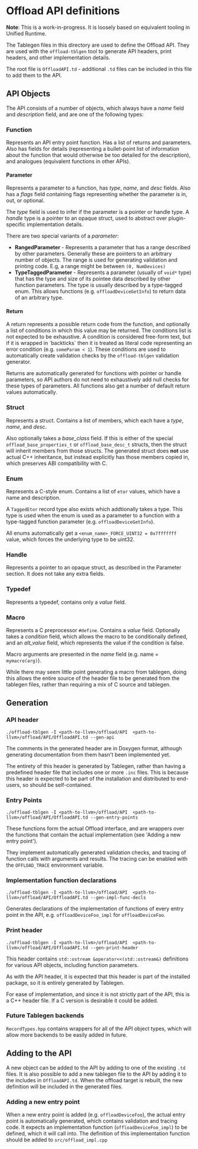 # Offload API definitions

**Note**: This is a work-in-progress. It is loosely based on equivalent
tooling in Unified Runtime.

The Tablegen files in this directory are used to define the Offload API. They
are used with the `offload-tblgen` tool to generate API headers, print headers,
and other implementation details.

The root file is `OffloadAPI.td` - additional `.td` files can be included in
this file to add them to the API.

## API Objects
The API consists of a number of objects, which always have a *name* field and
*description* field, and are one of the following types:

### Function
Represents an API entry point function. Has a list of returns and parameters.
Also has fields for details (representing a bullet-point list of
information about the function that would otherwise be too detailed for the
description), and analogues (equivalent functions in other APIs).

#### Parameter
Represents a parameter to a function, has *type*, *name*, and *desc* fields.
Also has a *flags* field containing flags representing whether the parameter is
in, out, or optional.

The *type* field is used to infer if the parameter is a pointer or handle type.
A *handle* type is a pointer to an opaque struct, used to abstract over
plugin-specific implementation details.

There are two special variants of a *parameter*:
* **RangedParameter** - Represents a parameter that has a range described by other parameters. Generally these are pointers to an arbitrary number of objects. The range is used for generating validation and printing code. E.g, a range might be between `(0, NumDevices)`
* **TypeTaggedParameter** - Represents a parameter (usually of `void*` type) that has the type and size of its pointee data described by other function parameters. The type is usually described by a type-tagged enum. This allows functions (e.g. `offloadDeviceGetInfo`) to return data of an arbitrary type.

#### Return
A return represents a possible return code from the function, and optionally a
list of conditions in which this value may be returned. The conditions list is
not expected to be exhaustive. A condition is considered free-form text, but
if it is wrapped in \`backticks\` then it is treated as literal code
representing an error condition (e.g. `someParam < 1`). These conditions are
used to automatically create validation checks by the `offload-tblgen`
validation generator.

Returns are automatically generated for functions with pointer or handle
parameters, so API authors do not need to exhaustively add null checks for
these types of parameters. All functions also get a number of default return
values automatically.


### Struct
Represents a struct. Contains a list of members, which each have a *type*,
*name*, and *desc*.

Also optionally takes a *base_class* field. If this is either of the special
`offload_base_properties_t` or `offload_base_desc_t` structs, then the struct
will inherit members from those structs. The generated struct does **not** use
actual C++ inheritance, but instead explicitly has those members copied in,
which preserves ABI compatibility with C.

### Enum
Represents a C-style enum. Contains a list of `etor` values, which have a name
and description.

A `TaggedEtor` record type also exists which addtionally takes a type. This type
is used when the enum is used as a parameter to a function with a type-tagged
function parameter (e.g. `offloadDeviceGetInfo`).

All enums automatically get a `<enum_name>_FORCE_UINT32 = 0x7fffffff` value,
which forces the underlying type to be uint32.

### Handle
Represents a pointer to an opaque struct, as described in the Parameter section.
It does not take any extra fields.

### Typedef
Represents a typedef, contains only a *value* field.

### Macro
Represents a C preprocessor `#define`. Contains a *value* field. Optionally
takes a *condition* field, which allows the macro to be conditionally defined,
and an *alt_value* field, which represents the value if the condition is false.

Macro arguments are presented in the *name* field (e.g. name = `mymacro(arg)`).

While there may seem little point generating a macro from tablegen, doing this
allows the entire source of the header file to be generated from the tablegen
files, rather than requiring a mix of C source and tablegen.

## Generation

### API header
```
./offload-tblgen -I <path-to-llvm>/offload/API  <path-to-llvm>/offload/API/OffloadAPI.td --gen-api
```
The comments in the generated header are in Doxygen format, although
generating documentation from them hasn't been implemented yet.

The entirety of this header is generated by Tablegen, rather than having a predefined header file that includes one or more `.inc` files. This is because this header is expected to be part of the installation and distributed to end-users, so should be self-contained.

### Entry Points
```
./offload-tblgen -I <path-to-llvm>/offload/API  <path-to-llvm>/offload/API/OffloadAPI.td --gen-entry-points
```
These functions form the actual Offload interface, and are wrappers over the
functions that contain the actual implementation (see
'Adding a new entry point').

They implement automatically generated validation checks, and tracing of
function calls with arguments and results. The tracing can be enabled with the
`OFFLOAD_TRACE` environment variable.

### Implementation function declarations
```
./offload-tblgen -I <path-to-llvm>/offload/API  <path-to-llvm>/offload/API/OffloadAPI.td --gen-impl-func-decls
```
Generates declarations of the implementation of functions of every entry point
in the API, e.g. `offloadDeviceFoo_impl` for `offloadDeviceFoo`.

### Print header
```
./offload-tblgen -I <path-to-llvm>/offload/API  <path-to-llvm>/offload/API/OffloadAPI.td --gen-print-header
```
This header contains `std::ostream &operator<<(std::ostream&)` definitions for
various API objects, including function parameters.

As with the API header, it is expected that this header is part of the installed
package, so it is entirely generated by Tablegen.

For ease of implementation, and since it is not strictly part of the API, this
is a C++ header file. If a C version is desirable it could be added.

### Future Tablegen backends
`RecordTypes.hpp` contains wrappers for all of the API object types, which will
allow more backends to be easily added in future.

## Adding to the API

A new object can be added to the API by adding to one of the existing `.td`
files. It is also possible to add a new tablegen file to the API by adding it
to the includes in `OffloadAPI.td`. When the offload target is rebuilt, the
new definition will be included in the generated files.

### Adding a new entry point

When a new entry point is added (e.g. `offloadDeviceFoo`), the actual entry
point is automatically generated, which contains validation and tracing code.
It expects an implementation function (`offloadDeviceFoo_impl`) to be defined,
which it will call into. The definition of this implementation function should
be added to `src/offload_impl.cpp`
